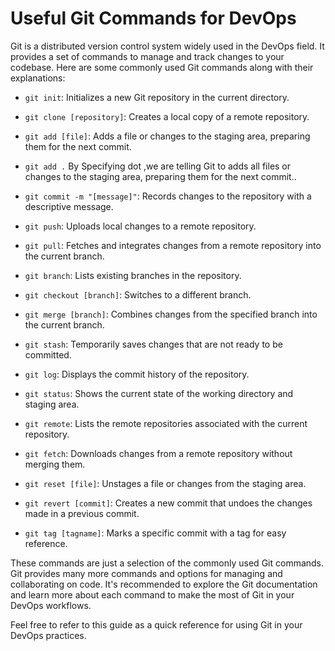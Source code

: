 # Useful Git Commands for DevOps

Git is a distributed version control system widely used in the DevOps field. It provides a set of commands to manage and track changes to your codebase. Here are some commonly used Git commands along with their explanations:

- `git init`: Initializes a new Git repository in the current directory.

- `git clone [repository]`: Creates a local copy of a remote repository.

- `git add [file]`: Adds a file or changes to the staging area, preparing them for the next commit.

- `git add .` By Specifying dot ,we are telling Git to adds all files or changes to the staging area, preparing them for      the next commit..

- `git commit -m "[message]"`: Records changes to the repository with a descriptive message.

- `git push`: Uploads local changes to a remote repository.

- `git pull`: Fetches and integrates changes from a remote repository into the current branch.

- `git branch`: Lists existing branches in the repository.

- `git checkout [branch]`: Switches to a different branch.

- `git merge [branch]`: Combines changes from the specified branch into the current branch.

- `git stash`: Temporarily saves changes that are not ready to be committed.

- `git log`: Displays the commit history of the repository.

- `git status`: Shows the current state of the working directory and staging area.

- `git remote`: Lists the remote repositories associated with the current repository.

- `git fetch`: Downloads changes from a remote repository without merging them.

- `git reset [file]`: Unstages a file or changes from the staging area.

- `git revert [commit]`: Creates a new commit that undoes the changes made in a previous commit.

- `git tag [tagname]`: Marks a specific commit with a tag for easy reference.

These commands are just a selection of the commonly used Git commands. Git provides many more commands and options for managing and collaborating on code. It's recommended to explore the Git documentation and learn more about each command to make the most of Git in your DevOps workflows.

Feel free to refer to this guide as a quick reference for using Git in your DevOps practices.
